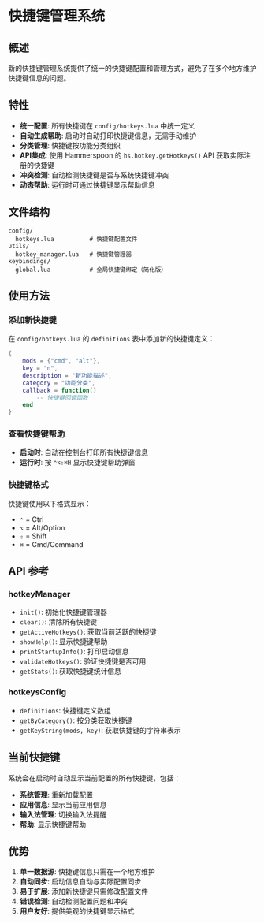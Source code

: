 # 快捷键管理系统

## 概述

新的快捷键管理系统提供了统一的快捷键配置和管理方式，避免了在多个地方维护快捷键信息的问题。

## 特性

- **统一配置**: 所有快捷键在 `config/hotkeys.lua` 中统一定义
- **自动生成帮助**: 启动时自动打印快捷键信息，无需手动维护
- **分类管理**: 快捷键按功能分类组织
- **API集成**: 使用 Hammerspoon 的 `hs.hotkey.getHotkeys()` API 获取实际注册的快捷键
- **冲突检测**: 自动检测快捷键是否与系统快捷键冲突
- **动态帮助**: 运行时可通过快捷键显示帮助信息

## 文件结构

```
config/
  hotkeys.lua          # 快捷键配置文件
utils/
  hotkey_manager.lua   # 快捷键管理器
keybindings/
  global.lua           # 全局快捷键绑定（简化版）
```

## 使用方法

### 添加新快捷键

在 `config/hotkeys.lua` 的 `definitions` 表中添加新的快捷键定义：

```lua
{
    mods = {"cmd", "alt"},
    key = "n",
    description = "新功能描述",
    category = "功能分类",
    callback = function()
        -- 快捷键回调函数
    end
}
```

### 查看快捷键帮助

- **启动时**: 自动在控制台打印所有快捷键信息
- **运行时**: 按 `⌃⌥⇧⌘H` 显示快捷键帮助弹窗

### 快捷键格式

快捷键使用以下格式显示：

- `⌃` = Ctrl
- `⌥` = Alt/Option  
- `⇧` = Shift
- `⌘` = Cmd/Command

## API 参考

### hotkeyManager

- `init()`: 初始化快捷键管理器
- `clear()`: 清除所有快捷键
- `getActiveHotkeys()`: 获取当前活跃的快捷键
- `showHelp()`: 显示快捷键帮助
- `printStartupInfo()`: 打印启动信息
- `validateHotkeys()`: 验证快捷键是否可用
- `getStats()`: 获取快捷键统计信息

### hotkeysConfig

- `definitions`: 快捷键定义数组
- `getByCategory()`: 按分类获取快捷键
- `getKeyString(mods, key)`: 获取快捷键的字符串表示

## 当前快捷键

系统会在启动时自动显示当前配置的所有快捷键，包括：

- **系统管理**: 重新加载配置
- **应用信息**: 显示当前应用信息
- **输入法管理**: 切换输入法提醒
- **帮助**: 显示快捷键帮助

## 优势

1. **单一数据源**: 快捷键信息只需在一个地方维护
2. **自动同步**: 启动信息自动与实际配置同步
3. **易于扩展**: 添加新快捷键只需修改配置文件
4. **错误检测**: 自动检测配置问题和冲突
5. **用户友好**: 提供美观的快捷键显示格式
